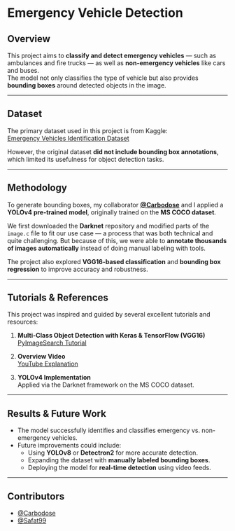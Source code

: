 <!-- # emergency_vehicle_detection
## The main goal is to classify emergency vehicle(ambulance and fire fighter truck) and non-emergency vechicle(car,bus)  along with the bounding box

## The main database of kaggle's https://www.kaggle.com/abhisheksinghblr/emergency-vehicles-identification has some limitations. Because there were no bounding boxes

For finding the bounding box I with my friend, @Carbodose applied yolov4 pre-trained model that is applied in MS_COCO Dataset.. The darknet reporsitory was downloaded first then the huge image.c file needed to be modified. It was quite challenging.  


#This poroject is done followed by these awesome tutorials that I have followed>>>
1.with VGG16 with
https://www.pyimagesearch.com/2020/10/12/multi-class-object-detection-and-bounding-box-regression-with-keras-tensorflow-and-deep-learning/

2. This video will make you understand about the gist: https://www.youtube.com/watch?v=mjk4vDYOwq0

2. with yolo -->


# Emergency Vehicle Detection  

## Overview  
This project aims to **classify and detect emergency vehicles** — such as ambulances and fire trucks — as well as **non-emergency vehicles** like cars and buses.  
The model not only classifies the type of vehicle but also provides **bounding boxes** around detected objects in the image.

---

## Dataset  
The primary dataset used in this project is from Kaggle:  
[Emergency Vehicles Identification Dataset](https://www.kaggle.com/abhisheksingblr/emergency-vehicles-identification)  

However, the original dataset **did not include bounding box annotations**, which limited its usefulness for object detection tasks.

---

## Methodology  

To generate bounding boxes, my collaborator **[@Carbodose](https://github.com/Carbodose)** and I applied a **YOLOv4 pre-trained model**, originally trained on the **MS COCO dataset**.  

We first downloaded the **Darknet** repository and modified parts of the `image.c` file to fit our use case — a process that was both technical and quite challenging. But because of this, we were able to **annotate thousands of images automatically** instead of doing manual labeling with tools.

The project also explored **VGG16-based classification** and **bounding box regression** to improve accuracy and robustness.

---

## Tutorials & References  

This project was inspired and guided by several excellent tutorials and resources:

1. **Multi-Class Object Detection with Keras & TensorFlow (VGG16)**  
   [PyImageSearch Tutorial](https://www.pyimagesearch.com/2020/10/12/multi-class-object-detection-and-bounding-box-regression-with-keras-tensorflow-and-deep-learning/)

2. **Overview Video**  
   [YouTube Explanation](https://www.youtube.com/watch?v=mjk4vDYOwq0)

3. **YOLOv4 Implementation**  
   Applied via the Darknet framework on the MS COCO dataset.

---

## Results & Future Work  
- The model successfully identifies and classifies emergency vs. non-emergency vehicles.  
- Future improvements could include:
  - Using **YOLOv8** or **Detectron2** for more accurate detection.  
  - Expanding the dataset with **manually labeled bounding boxes**.  
  - Deploying the model for **real-time detection** using video feeds.

---

## Contributors  
- [@Carbodose](https://github.com/Carbodose)  
- [@Safat99](https://github.com/Safat99)  
